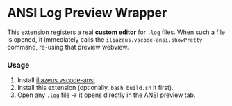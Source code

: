 # ANSI Log Preview Wrapper

This extension registers a real **custom editor** for `.log` files.
When such a file is opened, it immediately calls the
`iliazeus.vscode-ansi.showPretty` command, re-using that preview webview.

### Usage
1. Install [iliazeus.vscode-ansi](https://marketplace.visualstudio.com/items?itemName=iliazeus.vscode-ansi).
2. Install this extension (optionally, `bash build.sh` it first).
3. Open any `.log` file → it opens directly in the ANSI preview tab.
